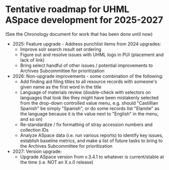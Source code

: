# Tentative roadmap for UHML ASpace development for 2025-2027

(See the Chronology document for work that has been done until now)

- 2025: Feature upgrade - Address punchlist items from 2024 upgrades:
  - Improve solr search result set ordering
  - Figure out and resolve issues with UHML logo in PUI (placement and lack of link)
  - Bring select handful of other issues / potential improvements to Archives Subcommittee for prioritization
- 2026: Non-upgrade improvements - some combination of the following:
  - Add finding aid filing titles to all resource records with someone's given name as the first word in the title
  - Language of materials review (double-check with selectors on languages that look like they might have been mistakenly selected from the drop-down controlled value menu, e.g. should "Castillian Spanish" be simply "Spanish", or do some records list "Elamite" as the language because it is the value next to "English" in the menu, and so on)
  - Re-standardize / fix formatting of stray accession numbers and collection IDs
  - Analyze ASpace data (i.e. run various reports) to identify key issues, establish baseline metrics, and make a list of future tasks to bring to the Archives Subcommittee for prioritization
- 2027: Version upgrade:
  - Upgrade ASpace version from v.3.4.1 to whatever is current/stable at the time (i.e. NOT an X.x.0 release)

